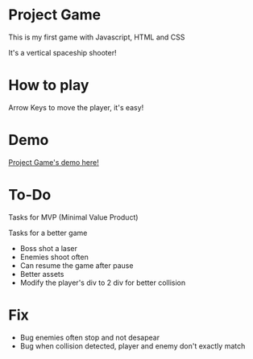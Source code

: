 # Project Game

This is my first game with Javascript, HTML and CSS

It's a vertical spaceship shooter!

# How to play

Arrow Keys to move the player, it's easy!

# Demo 

[Project Game's demo here!](https://ericveganoguera.github.io/ProjectGame/)

# To-Do

Tasks for MVP (Minimal Value Product)

Tasks for a better game

- Boss shot a laser
- Enemies shoot often
- Can resume the game after pause
- Better assets 
- Modify the player's div to 2 div for better collision

# Fix

- Bug enemies often stop and not desapear
- Bug when collision detected, player and enemy don't exactly match